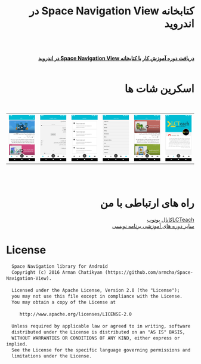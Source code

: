 

<div align="right" dir="rtl">
  
#   کتابخانه Space Navigation View در اندروید 

</br>


</br>  <a href="https://faranesh.com/author/samansepahvand"><b>
دریافت دوره آموزش  کار با کتابخانه Space Navigation View در اندروید
</b></a></br>
</br>  
# اسکرین شات ها



<br>

<table>
<tr>
<td><img src="https://raw.githubusercontent.com/SamanSepahvand/SpaceNavigationViewTutorial/master/image/device-2020-11-08-210353.png"></td>
<td><img src="https://raw.githubusercontent.com/SamanSepahvand/SpaceNavigationViewTutorial/master/image/device-2020-11-08-210248.png"></td>
<td><img src="https://raw.githubusercontent.com/SamanSepahvand/SpaceNavigationViewTutorial/master/image/device-2020-11-08-210310.png"></td>
<td><img src="https://raw.githubusercontent.com/SamanSepahvand/SpaceNavigationViewTutorial/master/image/device-2020-11-08-210338.png"></td>
 <td><img src="https://raw.githubusercontent.com/SamanSepahvand/SpaceNavigationViewTutorial/master/image/device-2020-11-08-210406.png"></td>
 <td><img src="https://raw.githubusercontent.com/SamanSepahvand/SpaceNavigationViewTutorial/master/image/device-2020-11-08-210457.png"></td>
</tr>
</table>
</br>

</br>  



# راه های ارتباطی با من
<a href="http://www.youtube.com/channel/UCAB72ugAZ09MfEONwCJX8Mg">
LCTeachکانال یوتوب
</a>
</br>
<a href="https://faranesh.com/author/samansepahvand">
سایر دوره های آموزشی برنامه نویسی 
</a>

</div>


# License

<pre><code>  Space Navigation library for Android
  Copyright (c) 2016 Arman Chatikyan (https://github.com/armcha/Space-Navigation-View).
  
  Licensed under the Apache License, Version 2.0 (the "License");
  you may not use this file except in compliance with the License.
  You may obtain a copy of the License at

     http://www.apache.org/licenses/LICENSE-2.0

  Unless required by applicable law or agreed to in writing, software
  distributed under the License is distributed on an "AS IS" BASIS,
  WITHOUT WARRANTIES OR CONDITIONS OF ANY KIND, either express or implied.
  See the License for the specific language governing permissions and
  limitations under the License.
</code></pre>











